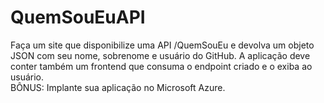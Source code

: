 # QuemSouEuAPI
Faça um site que disponibilize uma API /QuemSouEu e devolva um objeto JSON com seu nome, sobrenome e usuário do GitHub. A aplicação deve conter também um frontend que consuma o endpoint criado e o exiba ao usuário.  
BÔNUS: Implante sua aplicação no Microsoft Azure.
